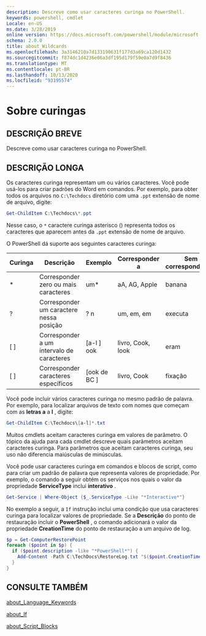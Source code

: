 ```yaml
---
description: Descreve como usar caracteres curinga no PowerShell.
keywords: powershell, cmdlet
Locale: en-US
ms.date: 3/28/2019
online version: https://docs.microsoft.com/powershell/module/microsoft.powershell.core/about/about_wildcards?view=powershell-7&WT.mc_id=ps-gethelp
schema: 2.0.0
title: about_Wildcards
ms.openlocfilehash: 3a3146210a7d133190631f177d3a69ca120d1432
ms.sourcegitcommit: f874dc1d4236e06a3df195d179f59e0a7d9f8436
ms.translationtype: MT
ms.contentlocale: pt-BR
ms.lasthandoff: 10/13/2020
ms.locfileid: "93195574"
---
```

# <a name="about-wildcards"></a>Sobre curingas

## <a name="short-description"></a>DESCRIÇÃO BREVE

Descreve como usar caracteres curinga no PowerShell.

## <a name="long-description"></a>DESCRIÇÃO LONGA

Os caracteres curinga representam um ou vários caracteres. Você pode usá-los para criar padrões do Word em comandos. Por exemplo, para obter todos os arquivos no `C:\Techdocs` diretório com uma `.ppt` extensão de nome de arquivo, digite:

```powershell
Get-ChildItem C:\Techdocs\*.ppt
```

Nesse caso, o `*` caractere curinga asterisco () representa todos os caracteres que aparecem antes da `.ppt` extensão de nome de arquivo.

O PowerShell dá suporte aos seguintes caracteres curinga:

|Curinga|Descrição               |Exemplo |Corresponder a        |Sem correspondência|
|--------|--------------------------|--------|-------------|--------|
|\*      |Corresponder zero ou mais caracteres | um\*  | aA, AG, Apple | banana |
|?       |Corresponder um caractere nessa posição | ? n | um, em, em | executa |
|\[ \]   |Corresponder a um intervalo de caracteres | \[a-l \] ook | livro, Cook, look | eram |
|\[ \]   |Corresponder caracteres específicos | \[ook de BC \] | livro, Cook | fixação |

Você pode incluir vários caracteres curinga no mesmo padrão de palavra. Por exemplo, para localizar arquivos de texto com nomes que começam com as **letras a** a **l** , digite:

```powershell
Get-ChildItem C:\Techdocs\[a-l]*.txt
```

Muitos cmdlets aceitam caracteres curinga em valores de parâmetro. O tópico da ajuda para cada cmdlet descreve quais parâmetros aceitam caracteres curinga. Para parâmetros que aceitam caracteres curinga, seu uso não diferencia maiúsculas de minúsculas.

Você pode usar caracteres curinga em comandos e blocos de script, como para criar um padrão de palavra que representa valores de propriedade. Por exemplo, o comando a seguir obtém os serviços nos quais o valor da propriedade **ServiceType** inclui **interativo** .

```powershell
Get-Service | Where-Object {$_.ServiceType -Like "*Interactive*"}
```

No exemplo a seguir, a `If` instrução inclui uma condição que usa caracteres curinga para localizar valores de propriedade. Se a **Descrição** do ponto de restauração incluir o **PowerShell** , o comando adicionará o valor da propriedade **CreationTime** do ponto de restauração a um arquivo de log.

```powershell
$p = Get-ComputerRestorePoint
foreach ($point in $p) {
  if ($point.description -like "*PowerShell*") {
    Add-Content -Path C:\TechDocs\RestoreLog.txt "$($point.CreationTime)"
  }
}
```

## <a name="see-also"></a>CONSULTE TAMBÉM

[about_Language_Keywords](about_Language_Keywords.md)

[about_If](about_If.md)

[about_Script_Blocks](about_Script_Blocks.md)
